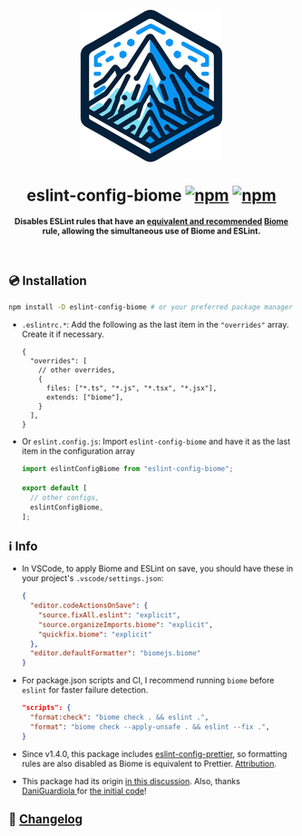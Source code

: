 <div align="center">

<br/>
<img src="logo.svg" alt="logo" width="250"/>

# eslint-config-biome [![npm](https://img.shields.io/npm/v/eslint-config-biome)](https://www.npmjs.com/package/eslint-config-biome) [![npm](https://img.shields.io/npm/dw/eslint-config-biome)](https://www.npmjs.com/package/eslint-config-biome)


<h4>

Disables ESLint rules that have an [**equivalent and recommended**](https://github.com/biomejs/biome/discussions/3) [Biome](https://biomejs.dev/) rule, allowing the simultaneous use of Biome and ESLint.

</h4>


<br/>

</div>

## 💿 Installation

```bash
npm install -D eslint-config-biome # or your preferred package manager ;)
```

- `.eslintrc.*`: Add the following as the last item in the `"overrides"` array. Create it if necessary.

    ```json5
    {
      "overrides": [
        // other overrides,
        {
          files: ["*.ts", "*.js", "*.tsx", "*.jsx"],
          extends: ["biome"],
        }
      ],
    }
    ```

- Or `eslint.config.js`: Import `eslint-config-biome` and have it as the last item in the configuration array

    ```js
    import eslintConfigBiome from "eslint-config-biome";

    export default [
      // other configs,
      eslintConfigBiome,
    ];
    ```

## ℹ️ Info

- In VSCode, to apply Biome and ESLint on save, you should have these in your project's `.vscode/settings.json`:

    ```json
    {
      "editor.codeActionsOnSave": {
        "source.fixAll.eslint": "explicit",
        "source.organizeImports.biome": "explicit",
        "quickfix.biome": "explicit"
      },
      "editor.defaultFormatter": "biomejs.biome"
    }
    ```

- For package.json scripts and CI, I recommend running `biome` before `eslint` for faster failure detection.

  ```json
  "scripts": {
    "format:check": "biome check . && eslint .",
    "format": "biome check --apply-unsafe . && eslint --fix .",
  }
  ```

- Since v1.4.0, this package includes [eslint-config-prettier](https://github.com/prettier/eslint-config-prettier), so formatting rules are also disabled as Biome is equivalent to Prettier. [Attribution](ATTRIBUTION.md).

- This package had its origin [in this discussion](https://github.com/biomejs/biome/discussions/3#discussioncomment-7876363). Also, thanks [DaniGuardiola
](https://github.com/DaniGuardiola) for [the initial code](https://github.com/biomejs/biome/discussions/3#discussioncomment-7910787)!


## 📰 [Changelog](CHANGELOG.md)
